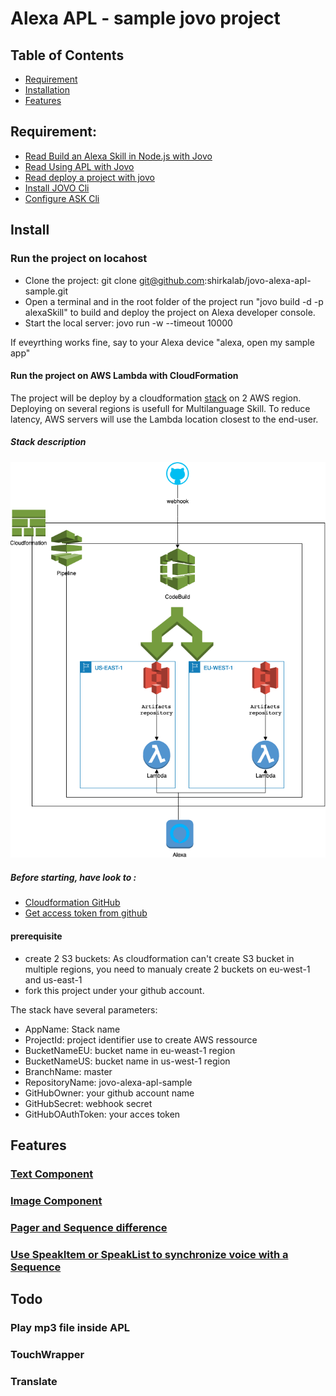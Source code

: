 # Alexa APL - sample jovo project

## Table of Contents

* [Requirement](#requirement)
* [Installation](#Install)
* [Features](#features)


## Requirement: 

* [Read Build an Alexa Skill in Node.js with Jovo](https://www.jovo.tech/tutorials/alexa-skill-tutorial-nodejs)
* [Read Using APL with Jovo](https://www.jovo.tech/tutorials/alexa-presentation-language)
* [Read deploy a project with jovo](https://www.jovo.tech/docs/cli/deploy)
* [Install JOVO Cli](https://www.jovo.tech/docs/cli)
* [Configure ASK Cli](https://developer.amazon.com/fr/docs/smapi/quick-start-alexa-skills-kit-command-line-interface.html)

## Install

### Run the project on locahost
* Clone the project: git clone git@github.com:shirkalab/jovo-alexa-apl-sample.git
* Open a terminal and in the root folder of the project run "jovo build -d -p alexaSkill" to build and deploy the project on Alexa developer console.
* Start the local server:  jovo run -w --timeout 10000

If eveyrthing works fine, say to your Alexa device "alexa, open my sample app"

#### Run the project on AWS Lambda with CloudFormation
The project will be deploy by a cloudformation [stack](./cloudformation/stack.yml) on 2 AWS region.
Deploying on several regions is usefull for Multilanguage Skill. To reduce latency, AWS servers will use the Lambda location closest to the end-user.

##### Stack description
![Stack description](./cloudformation/cf.png)


##### Before starting, have look to :
* [Cloudformation GitHub](https://docs.aws.amazon.com/fr_fr/codepipeline/latest/userguide/tutorials-cloudformation-github.html)
* [Get access token from github](https://help.github.com/en/articles/creating-a-personal-access-token-for-the-command-line)

#### prerequisite

* create 2 S3 buckets: As cloudformation can't create S3 bucket in multiple regions, you need to manualy create 2 buckets on eu-west-1 and us-east-1
* fork this project under your github account.

The stack have several parameters:
  * AppName: Stack name
  * ProjectId: project identifier use to create AWS ressource 
  * BucketNameEU: bucket name in eu-weast-1 region
  * BucketNameUS: bucket name in us-west-1 region
  * BranchName: master
  * RepositoryName: jovo-alexa-apl-sample
  * GitHubOwner: your github account name
  * GitHubSecret: webhook secret
  * GitHubOAuthToken: your acces token




## Features

### [Text Component](./src/apl/text.json)

### [Image Component](./src/apl/image.json)

### [Pager and Sequence difference](./src/apl/PagerSequence.json)

### [Use SpeakItem or SpeakList to synchronize voice with a Sequence](./src/apl/syncAudio.json)

## Todo
### Play mp3 file inside APL
### TouchWrapper
### Translate
